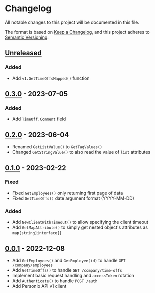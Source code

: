 # Changelog

All notable changes to this project will be documented in this file.

The format is based on [Keep a Changelog](https://keepachangelog.com/en/1.0.0/),
and this project adheres to [Semantic Versioning](https://semver.org/spec/v2.0.0.html).



## [Unreleased]

### Added

- Add `v1.GetTimeOffsMapped()` function

## [0.3.0] - 2023-07-05

### Added

- Add `TimeOff.Comment` field

## [0.2.0] - 2023-06-04

- Renamed `GetListValue()` to `GetTagValues()`
- Changed `GetStringValue()` to also read the value of `list` attributes

## [0.1.0] - 2023-02-22

### Fixed

- Fixed `GetEmployees()` only returning first page of data
- Fixed `GetTimeOffs()` date argument format (YYYY-MM-DD)

### Added

- Add `NewClientWithTimeout()` to allow specifying the client timeout
- Add `GetMapAttribute()` to simply get nested object's attributes as `map[string]interface{}`

## [0.0.1] - 2022-12-08

- Add `GetEmployees()` and `GetEmployee(id)` to handle `GET /company/employees`
- Add `GetTimeOffs()` to handle `GET /company/time-offs`
- Implement basic request handling and `accessToken` rotation
- Add `Authenticate()` to handle `POST /auth`
- Add Personio API v1 client

[Unreleased]: https://github.com/giantswarm/personio-go/compare/v0.3.0...HEAD
[0.3.0]: https://github.com/giantswarm/personio-go/compare/v0.2.0...v0.3.0
[0.2.0]: https://github.com/giantswarm/personio-go/compare/v0.1.0...v0.2.0
[0.1.0]: https://github.com/giantswarm/personio-go/compare/v0.0.1...v0.1.0
[0.0.1]: https://github.com/giantswarm/personio-go/releases/tag/v0.0.1
